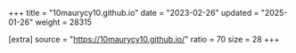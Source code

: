 +++
title = "10maurycy10.github.io"
date = "2023-02-26"
updated = "2025-01-26"
weight = 28315

[extra]
source = "https://10maurycy10.github.io/"
ratio = 70
size = 28
+++
